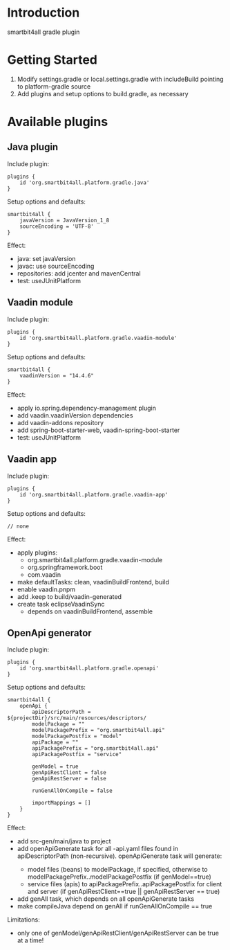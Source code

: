 # Introduction 

smartbit4all gradle plugin

# Getting Started

1.	Modify settings.gradle or local.settings.gradle with includeBuild pointing to platform-gradle source
2.	Add plugins and setup options to build.gradle, as necessary

# Available plugins

## Java plugin

Include plugin:

```
plugins {
    id 'org.smartbit4all.platform.gradle.java'
}
```

Setup options and defaults:

```
smartbit4all {
    javaVersion = JavaVersion_1_8
    sourceEncoding = 'UTF-8'
}
```

Effect:
- java: set javaVersion
- javac: use sourceEncoding
- repositories: add jcenter and mavenCentral
- test: useJUnitPlatform

## Vaadin module

Include plugin:

```
plugins {
    id 'org.smartbit4all.platform.gradle.vaadin-module'
}
```

Setup options and defaults:

```
smartbit4all {
    vaadinVersion = "14.4.6"
}
```

Effect:
- apply io.spring.dependency-management plugin
- add vaadin.vaadinVersion dependencies
- add vaadin-addons repository
- add spring-boot-starter-web, vaadin-spring-boot-starter
- test: useJUnitPlatform

## Vaadin app

Include plugin:

```
plugins {
    id 'org.smartbit4all.platform.gradle.vaadin-app'
}
```

Setup options and defaults:

```
// none
```

Effect:
- apply plugins:
  - org.smartbit4all.platform.gradle.vaadin-module
  - org.springframework.boot
  - com.vaadin
- make defaultTasks: clean, vaadinBuildFrontend, build
- enable vaadin.pnpm
- add .keep to build/vaadin-generated
- create task eclipseVaadinSync
  - depends on vaadinBuildFrontend, assemble

## OpenApi generator

Include plugin:

```
plugins {
    id 'org.smartbit4all.platform.gradle.openapi'
}
```

Setup options and defaults:

```
smartbit4all {
    openApi {
        apiDescriptorPath = ${projectDir}/src/main/resources/descriptors/
        modelPackage = ""
        modelPackagePrefix = "org.smartbit4all.api"
        modelPackagePostfix = "model"
        apiPackage = ""
        apiPackagePrefix = "org.smartbit4all.api"
        apiPackagePostfix = "service"

        genModel = true
        genApiRestClient = false
        genApiRestServer = false

        runGenAllOnCompile = false
        
        importMappings = []
    }
}
```

Effect:
- add src-gen/main/java to project
- add openApiGenerate<API> task for all <API>-api.yaml files found in apiDescriptorPath (non-recursive). openApiGenerate<API> task will generate:
  - model files (beans) to modelPackage, if specified, otherwise to modelPackagePrefix.<API>.modelPackagePostfix (if genModel==true)
  - service files (apis) to apiPackagePrefix.<API>.apiPackagePostfix for client and server (if genApiRestClient==true || genApiRestServer == true)
- add genAll task, which depends on all openApiGenerate<API> tasks
- make compileJava depend on genAll if runGenAllOnCompile == true

Limitations:
- only one of genModel/genApiRestClient/genApiRestServer can be true at a time!
